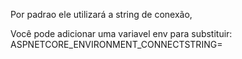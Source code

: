 Por padrao ele utilizará a string de conexão,

Você pode adicionar uma variavel env para substituir:
ASPNETCORE_ENVIRONMENT_CONNECTSTRING=
